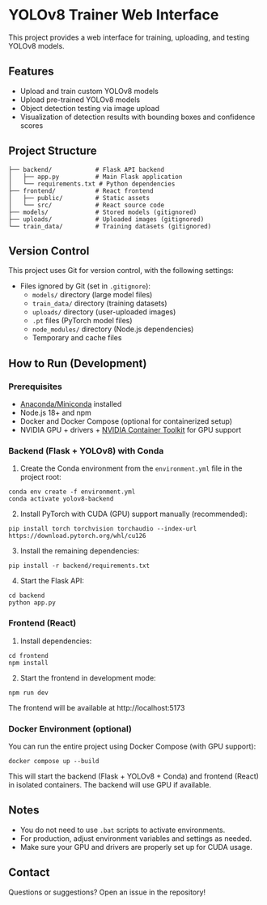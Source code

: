 # YOLOv8 Trainer Web Interface

This project provides a web interface for training, uploading, and testing YOLOv8 models.

## Features

- Upload and train custom YOLOv8 models
- Upload pre-trained YOLOv8 models
- Object detection testing via image upload
- Visualization of detection results with bounding boxes and confidence scores

## Project Structure

```
├── backend/            # Flask API backend
│   ├── app.py          # Main Flask application  
│   └── requirements.txt # Python dependencies
├── frontend/           # React frontend
│   ├── public/         # Static assets
│   └── src/            # React source code
├── models/             # Stored models (gitignored)
├── uploads/            # Uploaded images (gitignored)
└── train_data/         # Training datasets (gitignored)
```

## Version Control

This project uses Git for version control, with the following settings:

- Files ignored by Git (set in `.gitignore`):
  - `models/` directory (large model files)
  - `train_data/` directory (training datasets)
  - `uploads/` directory (user-uploaded images)
  - `.pt` files (PyTorch model files)
  - `node_modules/` directory (Node.js dependencies)
  - Temporary and cache files

## How to Run (Development)

### Prerequisites

- [Anaconda/Miniconda](https://docs.conda.io/en/latest/miniconda.html) installed
- Node.js 18+ and npm
- Docker and Docker Compose (optional for containerized setup)
- NVIDIA GPU + drivers + [NVIDIA Container Toolkit](https://docs.nvidia.com/datacenter/cloud-native/container-toolkit/latest/install-guide.html) for GPU support

### Backend (Flask + YOLOv8) with Conda

1. Create the Conda environment from the `environment.yml` file in the project root:

```
conda env create -f environment.yml
conda activate yolov8-backend
```

2. Install PyTorch with CUDA (GPU) support manually (recommended):

```
pip install torch torchvision torchaudio --index-url https://download.pytorch.org/whl/cu126
```

3. Install the remaining dependencies:

```
pip install -r backend/requirements.txt
```

4. Start the Flask API:

```
cd backend
python app.py
```

### Frontend (React)

1. Install dependencies:

```
cd frontend
npm install
```

2. Start the frontend in development mode:

```
npm run dev
```

The frontend will be available at http://localhost:5173

### Docker Environment (optional)

You can run the entire project using Docker Compose (with GPU support):

```
docker compose up --build
```

This will start the backend (Flask + YOLOv8 + Conda) and frontend (React) in isolated containers. The backend will use GPU if available.

## Notes
- You do not need to use `.bat` scripts to activate environments.
- For production, adjust environment variables and settings as needed.
- Make sure your GPU and drivers are properly set up for CUDA usage.

## Contact

Questions or suggestions? Open an issue in the repository!